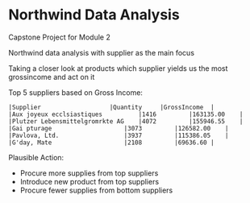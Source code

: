 # Northwind Data Analysis
Capstone Project for Module 2

Northwind data analysis with supplier as the main focus

Taking a closer look at products which supplier yields us the most grossincome and act on it

Top 5 suppliers based on Gross Income:

	|Supplier			      	|Quantity	  |GrossIncome	|
	|Aux joyeux ecclsiastiques	      	|1416		  |163135.00	|
	|Plutzer Lebensmittelgromrkte AG	|4072		  |155946.55	|
	|Gai pturage			        |3073		  |126582.00	|
	|Pavlova, Ltd.			        |3937		  |115386.05	|
	|G'day, Mate			        |2108		  |69636.60	|


Plausible Action:
- Procure more supplies from top suppliers
- Introduce new product from top suppliers
- Procure fewer supplies from bottom suppliers
